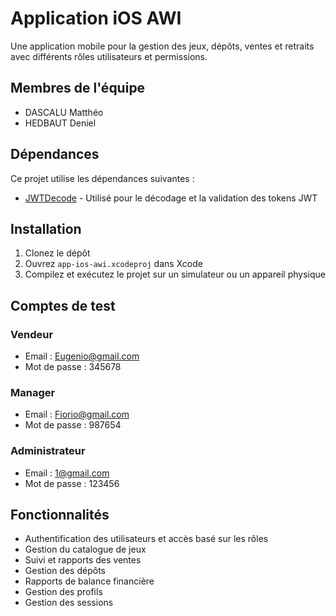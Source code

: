 # Application iOS AWI

Une application mobile pour la gestion des jeux, dépôts, ventes et retraits avec différents rôles utilisateurs et permissions.

## Membres de l'équipe

- DASCALU Matthéo
- HEDBAUT Deniel

## Dépendances

Ce projet utilise les dépendances suivantes :
- [JWTDecode](https://github.com/auth0/JWTDecode.swift) - Utilisé pour le décodage et la validation des tokens JWT

## Installation

1. Clonez le dépôt
2. Ouvrez `app-ios-awi.xcodeproj` dans Xcode
3. Compilez et exécutez le projet sur un simulateur ou un appareil physique

## Comptes de test

### Vendeur
- Email : Eugenio@gmail.com
- Mot de passe : 345678

### Manager
- Email : Fiorio@gmail.com
- Mot de passe : 987654

### Administrateur
- Email : 1@gmail.com
- Mot de passe : 123456

## Fonctionnalités

- Authentification des utilisateurs et accès basé sur les rôles
- Gestion du catalogue de jeux
- Suivi et rapports des ventes
- Gestion des dépôts
- Rapports de balance financière
- Gestion des profils
- Gestion des sessions